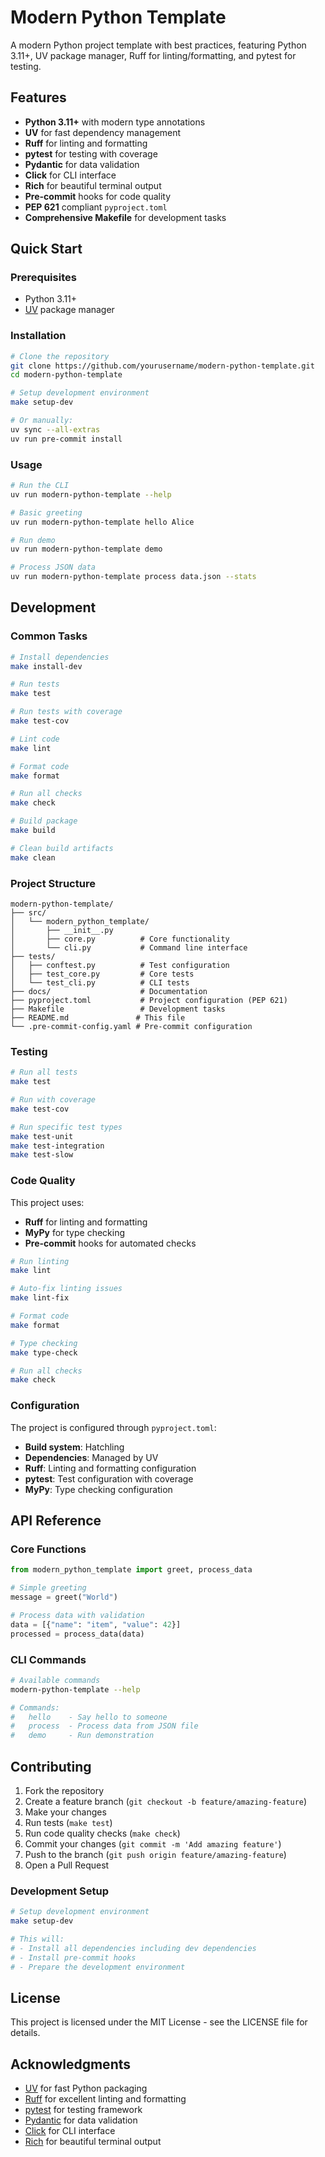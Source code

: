 # Modern Python Template

A modern Python project template with best practices, featuring Python 3.11+, UV package manager, Ruff for linting/formatting, and pytest for testing.

## Features

- **Python 3.11+** with modern type annotations
- **UV** for fast dependency management
- **Ruff** for linting and formatting
- **pytest** for testing with coverage
- **Pydantic** for data validation
- **Click** for CLI interface
- **Rich** for beautiful terminal output
- **Pre-commit** hooks for code quality
- **PEP 621** compliant `pyproject.toml`
- **Comprehensive Makefile** for development tasks

## Quick Start

### Prerequisites

- Python 3.11+
- [UV](https://github.com/astral-sh/uv) package manager

### Installation

```bash
# Clone the repository
git clone https://github.com/yourusername/modern-python-template.git
cd modern-python-template

# Setup development environment
make setup-dev

# Or manually:
uv sync --all-extras
uv run pre-commit install
```

### Usage

```bash
# Run the CLI
uv run modern-python-template --help

# Basic greeting
uv run modern-python-template hello Alice

# Run demo
uv run modern-python-template demo

# Process JSON data
uv run modern-python-template process data.json --stats
```

## Development

### Common Tasks

```bash
# Install dependencies
make install-dev

# Run tests
make test

# Run tests with coverage
make test-cov

# Lint code
make lint

# Format code
make format

# Run all checks
make check

# Build package
make build

# Clean build artifacts
make clean
```

### Project Structure

```
modern-python-template/
├── src/
│   └── modern_python_template/
│       ├── __init__.py
│       ├── core.py          # Core functionality
│       └── cli.py           # Command line interface
├── tests/
│   ├── conftest.py          # Test configuration
│   ├── test_core.py         # Core tests
│   └── test_cli.py          # CLI tests
├── docs/                    # Documentation
├── pyproject.toml           # Project configuration (PEP 621)
├── Makefile                 # Development tasks
├── README.md               # This file
└── .pre-commit-config.yaml # Pre-commit configuration
```

### Testing

```bash
# Run all tests
make test

# Run with coverage
make test-cov

# Run specific test types
make test-unit
make test-integration
make test-slow
```

### Code Quality

This project uses:

- **Ruff** for linting and formatting
- **MyPy** for type checking
- **Pre-commit** hooks for automated checks

```bash
# Run linting
make lint

# Auto-fix linting issues
make lint-fix

# Format code
make format

# Type checking
make type-check

# Run all checks
make check
```

### Configuration

The project is configured through `pyproject.toml`:

- **Build system**: Hatchling
- **Dependencies**: Managed by UV
- **Ruff**: Linting and formatting configuration
- **pytest**: Test configuration with coverage
- **MyPy**: Type checking configuration

## API Reference

### Core Functions

```python
from modern_python_template import greet, process_data

# Simple greeting
message = greet("World")

# Process data with validation
data = [{"name": "item", "value": 42}]
processed = process_data(data)
```

### CLI Commands

```bash
# Available commands
modern-python-template --help

# Commands:
#   hello    - Say hello to someone
#   process  - Process data from JSON file
#   demo     - Run demonstration
```

## Contributing

1. Fork the repository
2. Create a feature branch (`git checkout -b feature/amazing-feature`)
3. Make your changes
4. Run tests (`make test`)
5. Run code quality checks (`make check`)
6. Commit your changes (`git commit -m 'Add amazing feature'`)
7. Push to the branch (`git push origin feature/amazing-feature`)
8. Open a Pull Request

### Development Setup

```bash
# Setup development environment
make setup-dev

# This will:
# - Install all dependencies including dev dependencies
# - Install pre-commit hooks
# - Prepare the development environment
```

## License

This project is licensed under the MIT License - see the LICENSE file for details.

## Acknowledgments

- [UV](https://github.com/astral-sh/uv) for fast Python packaging
- [Ruff](https://github.com/astral-sh/ruff) for excellent linting and formatting
- [pytest](https://docs.pytest.org/) for testing framework
- [Pydantic](https://docs.pydantic.dev/) for data validation
- [Click](https://click.palletsprojects.com/) for CLI interface
- [Rich](https://rich.readthedocs.io/) for beautiful terminal output
